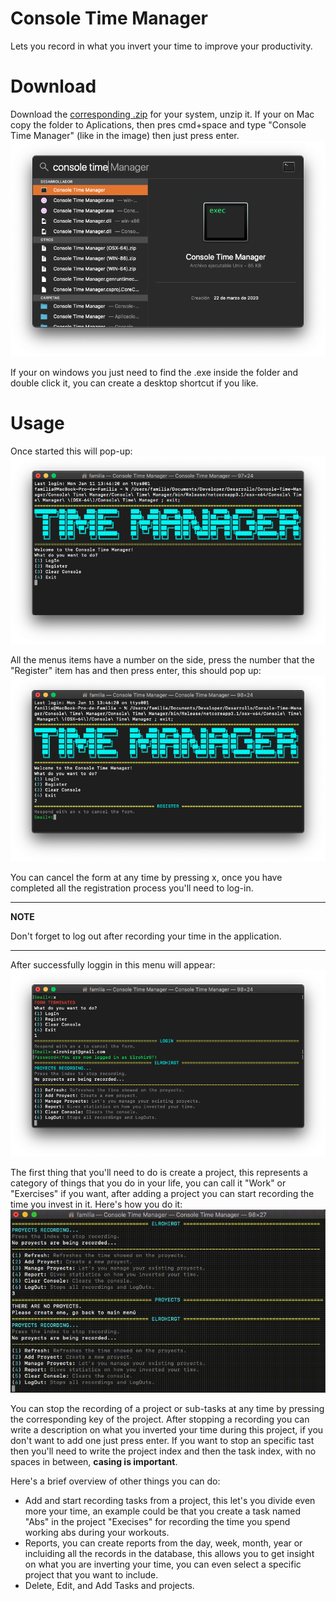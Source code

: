 # Console Time Manager
Lets you record in what you invert your time to improve your productivity.
# Download
Download the [corresponding .zip](https://github.com/ElrohirGT/Console-Time-Manager/releases) for your system, unzip it.
If your on Mac copy the folder to Aplications, then pres cmd+space and type "Console Time Manager" (like in the image) then just press enter.
![app image](images/appsearch.png)

If your on windows you just need to find the .exe inside the folder and double click it, you can create a desktop shortcut if you like.

# Usage
Once started this will pop-up:
![first menu image](images/menu1.png)

All the menus items have a number on the side, press the number that the "Register" item has and then press enter, this should pop up:
![register menu image](images/menu2.png)

You can cancel the form at any time by pressing x, once you have completed all the registration process you'll need to log-in.

***
**NOTE**

Don't forget to log out after recording your time in the application.
***

After successfully loggin in this menu will appear:
![main menu image](images/menu3.png)

The first thing that you'll need to do is create a project, this represents a category of things that you do in your life, you can call it "Work" or "Exercises" if you want, after adding a project you can start recording the time you invest in it. Here's how you do it:
![adding and and recording a project gif](images/projectTurorial.gif)

You can stop the recording of a project or sub-tasks at any time by pressing the corresponding key of the project. After stopping a recording you can write a description on what you inverted your time during this project, if you don't want to add one just press enter.
If you want to stop an specific tast then you'll need to write the project index and then the task index, with no spaces in between, **casing is important**.

Here's a brief overview of other things you can do:
- Add and start recording tasks from a project, this let's you divide even more your time, an example could be that you create a task named "Abs" in the project "Execises" for recording the time you spend working abs during your workouts.
- Reports, you can create reports from the day, week, month, year or incluiding all the records in the database, this allows you to get insight on what you are inverting your time, you can even select a specific project that you want to include.
- Delete, Edit, and Add Tasks and projects.

